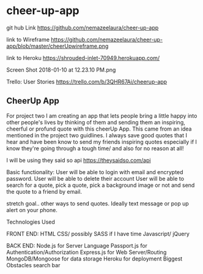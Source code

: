 # cheer-up-app

git hub Link
https://github.com/nemazeelaura/cheer-up-app

link to Wireframe
https://github.com/nemazeelaura/cheer-up-app/blob/master/cheerUpwireframe.png

link to Heroku
https://shrouded-inlet-70949.herokuapp.com/

Screen Shot 2018-01-10 at 12.23.10 PM.png

Trello: User Stories
https://trello.com/b/3QHR67Ai/cheerup-app

CheerUp App
-----------------------------------------------------------------------------------------------
For project two I am creating an app that lets people bring a little happy into other people's 
lives by thinking of them and sending them an inspiring, 
cheerful or profund quote with this cheerUp App. This came from an idea mentioned in the project 
two guidlines. I always save good quotes that I hear and 
have been know to send my friends inspiring quotes especially if I know they're going through a 
tough time/ and also for no reason at all!


I will be using they said so api 
https://theysaidso.com/api


Basic functionality:
User will be able to login with email and encrypted password.
User will be able to delete their account
User will be able to search for a quote, pick a quote, pick a background image or not and send the 
quote to a friend by email.

stretch goal.. other ways to send quotes. Ideally text message or pop up alert on your phone.



Technologies Used

FRONT END:
HTML
CSS/   possibly SASS if I have time 
Javascript/ jQuery

BACK END:
Node.js for Server Language
Passport.js for Authentication/Authorization
Express.js for Web Server/Routing
MongoDB/Mongoose for data storage
Heroku for deployment
Biggest Obstacles
search bar